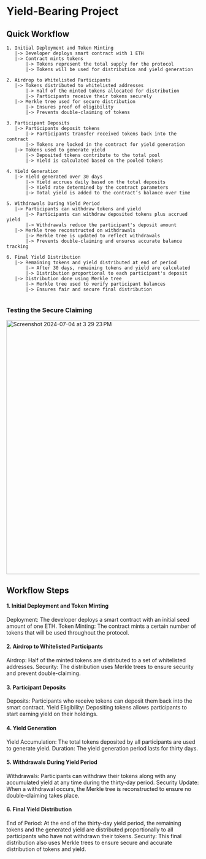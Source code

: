 

# Yield-Bearing Project
## Quick Workflow
```
1. Initial Deployment and Token Minting
   |-> Developer deploys smart contract with 1 ETH
   |-> Contract mints tokens
       |-> Tokens represent the total supply for the protocol
       |-> Tokens will be used for distribution and yield generation

2. Airdrop to Whitelisted Participants
   |-> Tokens distributed to whitelisted addresses
       |-> Half of the minted tokens allocated for distribution
       |-> Participants receive their tokens securely
   |-> Merkle tree used for secure distribution
       |-> Ensures proof of eligibility
       |-> Prevents double-claiming of tokens

3. Participant Deposits
   |-> Participants deposit tokens
       |-> Participants transfer received tokens back into the contract
       |-> Tokens are locked in the contract for yield generation
   |-> Tokens used to generate yield
       |-> Deposited tokens contribute to the total pool
       |-> Yield is calculated based on the pooled tokens

4. Yield Generation
   |-> Yield generated over 30 days
       |-> Yield accrues daily based on the total deposits
       |-> Yield rate determined by the contract parameters
       |-> Total yield is added to the contract’s balance over time

5. Withdrawals During Yield Period
   |-> Participants can withdraw tokens and yield
       |-> Participants can withdraw deposited tokens plus accrued yield
       |-> Withdrawals reduce the participant's deposit amount
   |-> Merkle tree reconstructed on withdrawals
       |-> Merkle tree is updated to reflect withdrawals
       |-> Prevents double-claiming and ensures accurate balance tracking

6. Final Yield Distribution
   |-> Remaining tokens and yield distributed at end of period
       |-> After 30 days, remaining tokens and yield are calculated
       |-> Distribution proportional to each participant's deposit
   |-> Distribution done using Merkle tree
       |-> Merkle tree used to verify participant balances
       |-> Ensures fair and secure final distribution


```
### Testing the Secure Claiming 

<img width="663" alt="Screenshot 2024-07-04 at 3 29 23 PM" src="https://github.com/sanjay-sol/sanjay-sol/assets/114111046/7d8974dd-ac7f-44b5-b27b-1390c49c5161">

## Workflow Steps
#### 1. Initial Deployment and Token Minting
Deployment: The developer deploys a smart contract with an initial seed amount of one ETH.
Token Minting: The contract mints a certain number of tokens that will be used throughout the protocol.
#### 2. Airdrop to Whitelisted Participants
Airdrop: Half of the minted tokens are distributed to a set of whitelisted addresses.
Security: The distribution uses Merkle trees to ensure security and prevent double-claiming.
#### 3. Participant Deposits
Deposits: Participants who receive tokens can deposit them back into the smart contract.
Yield Eligibility: Depositing tokens allows participants to start earning yield on their holdings.
#### 4. Yield Generation
Yield Accumulation: The total tokens deposited by all participants are used to generate yield.
Duration: The yield generation period lasts for thirty days.
 #### 5. Withdrawals During Yield Period
Withdrawals: Participants can withdraw their tokens along with any accumulated yield at any time during the thirty-day period.
Security Update: When a withdrawal occurs, the Merkle tree is reconstructed to ensure no double-claiming takes place.
#### 6. Final Yield Distribution
End of Period: At the end of the thirty-day yield period, the remaining tokens and the generated yield are distributed proportionally to all participants who have not withdrawn their tokens.
Security: This final distribution also uses Merkle trees to ensure secure and accurate distribution of tokens and yield.


